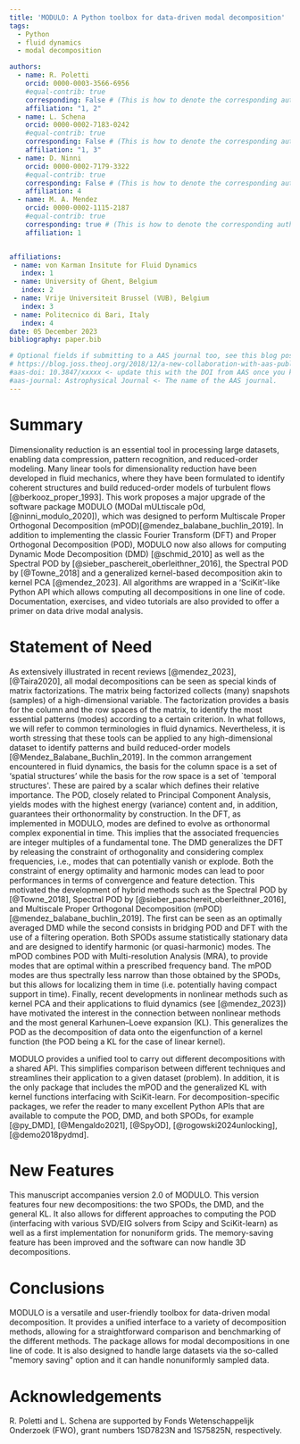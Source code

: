```yaml
---
title: 'MODULO: A Python toolbox for data-driven modal decomposition'
tags:
  - Python
  - fluid dynamics 
  - modal decomposition

authors:
  - name: R. Poletti
    orcid: 0000-0003-3566-6956
    #equal-contrib: true
    corresponding: False # (This is how to denote the corresponding author)
    affiliation: "1, 2" 
  - name: L. Schena
    orcid: 0000-0002-7183-0242
    #equal-contrib: true
    corresponding: False # (This is how to denote the corresponding author)
    affiliation: "1, 3"
  - name: D. Ninni
    orcid: 0000-0002-7179-3322
    #equal-contrib: true
    corresponding: False # (This is how to denote the corresponding author)
    affiliation: 4
  - name: M. A. Mendez
    orcid: 0000-0002-1115-2187
    #equal-contrib: true
    corresponding: true # (This is how to denote the corresponding author)
    affiliation: 1


affiliations:
 - name: von Karman Insitute for Fluid Dynamics
   index: 1
 - name: University of Ghent, Belgium
   index: 2
 - name: Vrije Universiteit Brussel (VUB), Belgium
   index: 3
 - name: Politecnico di Bari, Italy
   index: 4
date: 05 December 2023
bibliography: paper.bib

# Optional fields if submitting to a AAS journal too, see this blog post:
# https://blog.joss.theoj.org/2018/12/a-new-collaboration-with-aas-publishing
#aas-doi: 10.3847/xxxxx <- update this with the DOI from AAS once you know it.
#aas-journal: Astrophysical Journal <- The name of the AAS journal.
---
```


# Summary
Dimensionality reduction is an essential tool in processing large datasets, enabling data compression, pattern recognition, and reduced-order modeling. Many linear tools for dimensionality reduction have been developed in fluid mechanics, where they have been formulated to identify coherent structures and build reduced-order models of turbulent flows [@berkooz_proper_1993]. 
This work proposes a major upgrade of the software package MODULO (MODal mULtiscale pOd,[@ninni_modulo_2020]), which was designed to perform Multiscale Proper Orthogonal Decomposition (mPOD)[@mendez_balabane_buchlin_2019]. In addition to implementing the classic Fourier Transform (DFT) and Proper Orthogonal Decomposition (POD), MODULO now also allows for computing Dynamic Mode Decomposition (DMD) [@schmid_2010] as well as the Spectral POD by [@sieber_paschereit_oberleithner_2016], the Spectral POD by [@Towne_2018] and a generalized kernel-based decomposition akin to kernel PCA [@mendez_2023]. All algorithms are wrapped in a ‘SciKit’-like Python API which allows computing all decompositions in one line of code. Documentation, exercises, and video tutorials are also provided to offer a primer on data drive modal analysis.

# Statement of Need
As extensively illustrated in recent reviews [@mendez_2023], [@Taira2020], all modal decompositions can be seen as special kinds of matrix factorizations. The matrix being factorized collects (many) snapshots (samples) of a high-dimensional variable. The factorization provides a basis for the column and the row spaces of the matrix, to identify the most essential patterns (modes) according to a certain criterion. In what follows, we will refer to common terminologies in fluid dynamics. Nevertheless, it is worth stressing that these tools can be applied to any high-dimensional dataset to identify patterns and build reduced-order models [@Mendez_Balabane_Buchlin_2019]. In the common arrangement encountered in fluid dynamics, the basis for the column space is a set of ‘spatial structures’ while the basis for the row space is a set of `temporal structures'. These are paired by a scalar which defines their relative importance. The POD, closely related to Principal Component Analysis, yields modes with the highest energy (variance) content and, in addition, guarantees their orthonormality by construction.
In the DFT, as implemented in MODULO, modes are defined to evolve as orthonormal complex exponential in time. This implies that the associated frequencies are integer multiples of a fundamental tone. The DMD generalizes the DFT by releasing the constraint of orthogonality and considering complex frequencies, i.e., modes that can potentially vanish or explode. 
Both the constraint of energy optimality and harmonic modes can lead to poor performances in terms of convergence and feature detection. This motivated the development of hybrid methods such as the Spectral POD by [@Towne_2018], Spectral POD by [@sieber_paschereit_oberleithner_2016], and Multiscale Proper Orthogonal Decomposition (mPOD)[@mendez_balabane_buchlin_2019]. The first can be seen as an optimally averaged DMD while the second consists in bridging POD and DFT with the use of a filtering operation. Both SPODs assume statistically stationary data and are designed to identify harmonic (or quasi-harmonic) modes. The mPOD combines POD with Multi-resolution Analysis (MRA), to provide modes that are optimal within a prescribed frequency band. The mPOD modes are thus spectrally less narrow than those obtained by the SPODs, but this allows for localizing them in time (i.e. potentially having compact support in time). 
Finally, recent developments in nonlinear methods such as kernel PCA and their applications to fluid dynamics (see [@mendez_2023]) have motivated the interest in the connection between nonlinear methods and the most general Karhunen–Loeve expansion (KL). This generalizes the POD as the decomposition of data onto the eigenfunction of a kernel function (the POD being a KL for the case of linear kernel). 


MODULO provides a unified tool to carry out different decompositions with a shared API. This simplifies comparison between different techniques and streamlines their application to a given dataset (problem). In addition, it is the only package that includes the mPOD and the generalized KL with kernel functions interfacing with SciKit-learn. For decomposition-specific packages, we refer the reader to many excellent Python APIs that are available to compute the POD, DMD, and both SPODs, for example [@py_DMD], [@Mengaldo2021], [@SpyOD], [@rogowski2024unlocking], [@demo2018pydmd].


# New Features 
This manuscript accompanies version 2.0 of MODULO. This version features four new decompositions: the two SPODs, the DMD, and the general KL. It also allows for different approaches to computing the POD (interfacing with various SVD/EIG solvers from Scipy and SciKit-learn) as well as a first implementation for nonuniform grids. The memory-saving feature has been improved and the software can now handle 3D decompositions.

# Conclusions
MODULO is a versatile and user-friendly toolbox for data-driven modal decomposition. It provides a unified interface to a variety of decomposition methods, allowing for a straightforward comparison and benchmarking of the different methods. The package allows for modal decompositions in one line of code. It is also designed to handle large datasets via the so-called "memory saving" option and it can handle nonuniformly sampled data. 

# Acknowledgements
R. Poletti and L. Schena are supported by Fonds Wetenschappelijk Onderzoek (FWO), grant numbers 1SD7823N and 1S75825N, respectively.
